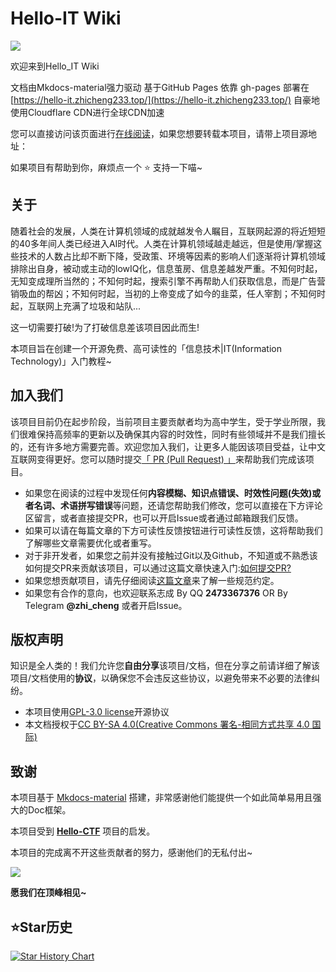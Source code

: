 # Hello-IT Wiki
<img src="https://hello-it.zhicheng233.top/assets/banner.png">

欢迎来到Hello_IT Wiki

文档由Mkdocs-material强力驱动 基于GitHub Pages 依靠 gh-pages 部署在 [https://hello-it.zhicheng233.top/](https://hello-it.zhicheng233.top/) 自豪地使用Cloudflare CDN进行全球CDN加速

您可以直接访问该页面进行[在线阅读](https://hello-it.zhicheng233.top/)，如果您想要转载本项目，请带上项目源地址：

如果项目有帮助到你，麻烦点一个 :star: 支持一下喵~

## 关于
随着社会的发展，人类在计算机领域的成就越发令人瞩目，互联网起源的将近短短的40多年间人类已经进入AI时代。人类在计算机领域越走越远，但是使用/掌握这些技术的人数占比却不断下降，受政策、环境等因素的影响人们逐渐将计算机领域排除出自身，被动或主动的lowIQ化，信息茧房、信息差越发严重。不知何时起，无知变成理所当然的；不知何时起，搜索引擎不再帮助人们获取信息，而是广告营销吸血的帮凶；不知何时起，当初的上帝变成了如今的韭菜，任人宰割；不知何时起，互联网上充满了垃圾和站队...

这一切需要打破!为了打破信息差该项目因此而生!

本项目旨在创建一个开源免费、高可读性的「信息技术|IT(Information Technology)」入门教程~

## 加入我们
该项目目前仍在起步阶段，当前项目主要贡献者均为高中学生，受于学业所限，我们很难保持高频率的更新以及确保其内容的时效性，同时有些领域并不是我们擅长的，还有许多地方需要完善。欢迎您加入我们，让更多人能因该项目受益，让中文互联网变得更好。您可以随时提交[「 PR (Pull Request) 」](https://github.com/ATCG-Studio/Hello-IT_Wiki/pulls)来帮助我们完成该项目。
- 如果您在阅读的过程中发现任何**内容模糊、知识点错误、时效性问题(失效)或者名词、术语拼写错误**等问题，还请您帮助我们修改，您可以直接在下方评论区留言，或者直接提交PR，也可以开启Issue或者通过邮箱跟我们反馈。
- 如果可以请在每篇文章的下方可读性反馈按钮进行可读性反馈，这将帮助我们了解哪些文章需要优化或者重写。
- 对于非开发者，如果您之前并没有接触过Git以及Github，不知道或不熟悉该如何提交PR来贡献该项目，可以通过这篇文章快速入门:[如何提交PR?]("https://hello-it.zhicheng233.top/Contribute-doc/How-to-PR/")
- 如果您想贡献项目，请先仔细阅读[这篇文章]("https://hello-it.zhicheng233.top/Contribute-doc/README.md")来了解一些规范约定。
- 如果您有合作的意向，也欢迎联系志成 By QQ **2473367376** OR By Telegram **@zhi_cheng**   或者开启Issue。

## 版权声明
知识是全人类的！我们允许您**自由分享**该项目/文档，但在分享之前请详细了解该项目/文档使用的**协议**，以确保您不会违反这些协议，以避免带来不必要的法律纠纷。
- 本项目使用[GPL-3.0 license](https://www.gnu.org/licenses/gpl-3.0.zh-cn.html)开源协议
- 本文档授权于[CC BY-SA 4.0(Creative Commons 署名-相同方式共享 4.0 国际)](https://creativecommons.org/licenses/by-sa/4.0/deed.zh-hans)


## 致谢
本项目基于 [Mkdocs-material](https://github.com/squidfunk/mkdocs-material) 搭建，非常感谢他们能提供一个如此简单易用且强大的Doc框架。  

本项目受到 **[Hello-CTF](https://github.com/ProbiusOfficial/Hello-CTF/)** 项目的启发。

本项目的完成离不开这些贡献者的努力，感谢他们的无私付出~

<a href="https://github.com/ATCG-Studio/Hello-IT_Wiki/graphs/contributors">
  <img src="https://contrib.rocks/image?repo=ATCG-Studio/Hello-IT_Wiki" />
</a>

**愿我们在顶峰相见~**

## :star:Star历史

<a href="https://star-history.com/#ATCG-Studio/Hello-IT_Wiki&Timeline">
 <picture>
   <source media="(prefers-color-scheme: dark)" srcset="https://api.star-history.com/svg?repos=ATCG-Studio/Hello-IT_Wiki&type=Timeline&theme=dark" />
   <source media="(prefers-color-scheme: light)" srcset="https://api.star-history.com/svg?repos=ATCG-Studio/Hello-IT_Wiki&type=Timeline" />
   <img alt="Star History Chart" src="https://api.star-history.com/svg?repos=ATCG-Studio/Hello-IT_Wiki&type=Timeline" />
 </picture>
</a>